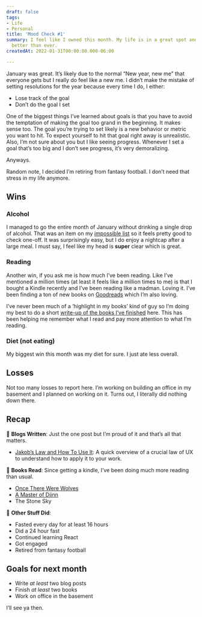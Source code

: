 ```yaml
---
draft: false
tags:
- Life
- Personal
title: 'Mood Check #1'
summary: I feel like I owned this month. My life is in a great spot and I'm feeling
  better than ever.
createdAt: 2022-01-31T00:00:00.000-06:00

---
```

January was great. It’s likely due to the normal “New year, new me” that everyone gets but I really do feel like a new me. I didn’t make the mistake of setting resolutions for the year because every time I do, I either:

* Lose track of the goal
* Don’t do the goal I set

One of the biggest things I’ve learned about goals is that you have to avoid the temptation of making the goal too grand in the beginning. It makes sense too. The goal you’re trying to set likely is a new behavior or metric you want to hit. To expect yourself to hit that goal right away is unrealistic. Also, I’m not sure about you but I like seeing progress. Whenever I set a goal that’s too big and I don’t see progress, it’s very demoralizing.

Anyways.

Random note, I decided I’m retiring from fantasy football. I don’t need that stress in my life anymore.

## Wins

### Alcohol

I managed to go the entire month of January without drinking a single drop of alcohol. That was an item on my [impossible list](https://traekwells.com/journal/impossible-list) so it feels pretty good to check one-off. It was surprisingly easy, but I do enjoy a nightcap after a large meal. I must say, I feel like my head is **super** clear which is great.

### Reading

Another win, if you ask me is how much I’ve been reading. Like I’ve mentioned a million times (at least it feels like a million times to me) is that I bought a Kindle recently and I’ve been reading like a madman. Loving it. I’ve been finding a ton of new books on [Goodreads](https://www.goodreads.com/user/show/143010468-traek-wells) which I’m also loving.

I’ve never been much of a ‘highlight in my books’ kind of guy so I’m doing my best to do a short [write-up of the books I’ve finished](https://traekwells.com/bookshelf) here. This has been helping me remember what I read and pay more attention to what I’m reading.

### Diet (not eating)

My biggest win this month was my diet for sure. I just ate less overall.

## Losses

Not too many losses to report here. I’m working on building an office in my basement and I planned on working on it. Turns out, I literally did nothing down there.

## Recap

📜 **Blogs Written**: Just the one post but I’m proud of it and that’s all that matters.

* [Jakob’s Law and How To Use It](https://traekwells.com/blog/jakobs-law-and-how-to-use-it): A quick overview of a crucial law of UX to understand how to apply it to your work.

📖 **Books Read**: Since getting a kindle, I’ve been doing much more reading than usual.

* [Once There Were Wolves](https://traekwells.com/bookshelf/once-there-were-wolves/)
* [A Master of Djinn](https://traekwells.com/bookshelf/a-master-of-djinn/)
* The Stone Sky

🐜 **Other Stuff Did**:

* Fasted every day for at least 16 hours
* Did a 24 hour fast
* Continued learning React
* Got engaged
* Retired from fantasy football

## Goals for next month

* Write _at least_ two blog posts
* Finish _at least_ two books
* Work on office in the basement

I’ll see ya then.
